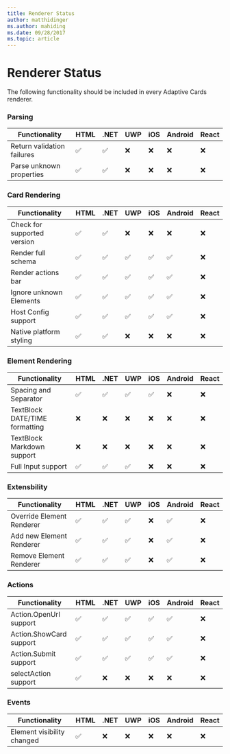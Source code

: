 ```yaml
---
title: Renderer Status
author: matthidinger
ms.author: mahiding
ms.date: 09/28/2017
ms.topic: article
---
```


# Renderer Status
The following functionality should be included in every Adaptive Cards renderer.

### Parsing

Functionality | HTML | .NET | UWP | iOS | Android | React
--- | --- | --- | --- | --- | --- | ---
Return validation failures | ✅ | ✅ | ❌ | ❌ | ❌ | ❌ 
Parse unknown properties | ✅ | ✅ | ❌ | ❌ | ❌ | ❌ 

### Card Rendering

Functionality | HTML | .NET | UWP | iOS | Android | React
--- | --- | --- | --- | --- | --- | ---
Check for supported version | ✅ | ✅ | ❌ | ❌ | ❌ | ❌ 
Render full schema | ✅ | ✅ | ✅ | ✅ | ✅ | ❌ 
Render actions bar | ✅ | ✅ | ✅ | ✅ | ✅ | ❌ 
Ignore unknown Elements | ✅ | ✅ | ✅ | ✅ | ✅ | ❌ 
Host Config support | ✅ | ✅ | ✅ | ✅ | ✅ | ❌
Native platform styling | ✅ | ✅ | ❌ | ❌ | ❌ | ❌

### Element Rendering

Functionality | HTML | .NET | UWP | iOS | Android | React
--- | --- | --- | --- | --- | --- | ---
Spacing and Separator | ✅ | ✅ | ✅ | ✅ | ❌ | ❌ 
TextBlock DATE/TIME formatting | ❌ | ❌ | ❌ | ❌ | ❌ | ❌ 
TextBlock Markdown support | ❌ | ❌ | ❌ | ❌ | ❌ | ❌
Full Input support | ✅ | ✅ | ✅ | ❌ | ❌ | ❌

### Extensbility

Functionality | HTML | .NET | UWP | iOS | Android | React
--- | --- | --- | --- | --- | --- | ---
Override Element Renderer | ✅ | ✅ | ✅ | ❌ | ✅ | ❌
Add new Element Renderer | ✅ | ✅ | ✅ | ❌ | ✅ | ❌
Remove Element Renderer | ✅ | ✅ | ✅ | ❌ | ✅ | ❌

### Actions

Functionality | HTML | .NET | UWP | iOS | Android | React
--- | --- | --- | --- | --- | --- | ---
Action.OpenUrl support | ✅ | ✅ | ✅ | ✅ | ✅ | ❌ 
Action.ShowCard support  | ✅ | ✅ | ✅ | ✅ | ✅ | ❌ 
Action.Submit support  | ✅ | ✅ | ✅ | ✅ | ✅ | ❌ 
selectAction support | ✅ | ❌ | ❌ | ❌ | ❌ | ❌ 

### Events

|       Functionality        | HTML | .NET | UWP | iOS | Android | React |
|----------------------------|------|------|-----|-----|---------|-------|
| Element visibility changed |  ✅   |  ❌   |  ❌  |  ❌  |    ❌    |   ❌   |

